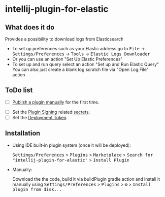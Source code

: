 # intellij-plugin-for-elastic

<!-- ![Build](https://github.com/KreslavskiKD/intellij-plugin-for-elastic/workflows/Build/badge.svg)
[![Version](https://img.shields.io/jetbrains/plugin/v/PLUGIN_ID.svg)](https://plugins.jetbrains.com/plugin/PLUGIN_ID)
[![Downloads](https://img.shields.io/jetbrains/plugin/d/PLUGIN_ID.svg)](https://plugins.jetbrains.com/plugin/PLUGIN_ID)
-->

<!-- Plugin description -->
## What does it do
Provides a possibility to download logs from Elasticsearch
- To set up preferences such as your Elastic address go to <kbd>File</kbd> -> <kbd>Settings/Preferences</kbd> -> <kbd>Tools</kbd> -> <kbd>Elastic Logs Downloader</kbd>
- Or you can use an action "Set Up Elastic Preferences"
- To set up and run query select an action "Set up and Run Elastic Query" 
You can also just create a blank log scratch file via "Open Log File" action
<!-- Plugin description end -->

## ToDo list
- [ ] [Publish a plugin manually](https://plugins.jetbrains.com/docs/intellij/publishing-plugin.html?from=IJPluginTemplate) for the first time.
<!--  - [ ] Set the `PLUGIN_ID` in the above README badges. -->
- [ ] Set the [Plugin Signing](https://plugins.jetbrains.com/docs/intellij/plugin-signing.html?from=IJPluginTemplate) related [secrets](https://github.com/JetBrains/intellij-platform-plugin-template#environment-variables).
- [ ] Set the [Deployment Token](https://plugins.jetbrains.com/docs/marketplace/plugin-upload.html?from=IJPluginTemplate).

## Installation

- Using IDE built-in plugin system (once it will be deployed):
  
  <kbd>Settings/Preferences</kbd> > <kbd>Plugins</kbd> > <kbd>Marketplace</kbd> > <kbd>Search for "intellij-plugin-for-elastic"</kbd> >
  <kbd>Install Plugin</kbd>
  
- Manually:

  Download the the code, build it via buildPlugin gradle action and install it manually using
  <kbd>Settings/Preferences</kbd> > <kbd>Plugins</kbd> > <kbd>⚙️</kbd> > <kbd>Install plugin from disk...</kbd>


